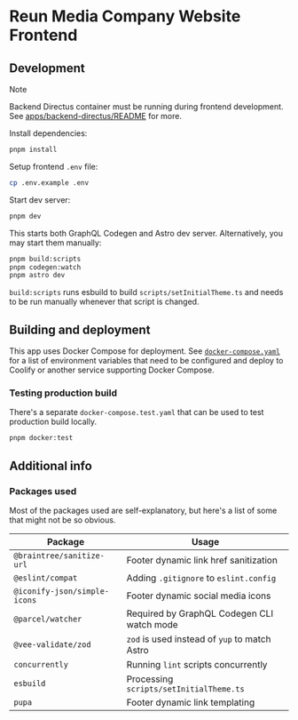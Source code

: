 # Reun Media Company Website Frontend

## Development

> [!NOTE]
>
> Backend Directus container must be running during frontend development. See
> [apps/backend-directus/README](../backend-directus/README.md) for more.

Install dependencies:

```sh
pnpm install
```

Setup frontend `.env` file:

```sh
cp .env.example .env
```

Start dev server:

```sh
pnpm dev
```

This starts both GraphQL Codegen and Astro dev server. Alternatively, you may
start them manually:

```sh
pnpm build:scripts
pnpm codegen:watch
pnpm astro dev
```

`build:scripts` runs esbuild to build `scripts/setInitialTheme.ts` and needs to
be run manually whenever that script is changed.

## Building and deployment

This app uses Docker Compose for deployment. See
[`docker-compose.yaml`](docker-compose.yaml) for a list of environment variables
that need to be configured and deploy to Coolify or another service supporting
Docker Compose.

### Testing production build

There's a separate `docker-compose.test.yaml` that can be used to test
production build locally.

```sh
pnpm docker:test
```

## Additional info

### Packages used

Most of the packages used are self-explanatory, but here's a list of some that
might not be so obvious.

| Package                      | Usage                                         |
| ---------------------------- | --------------------------------------------- |
| `@braintree/sanitize-url`    | Footer dynamic link href sanitization         |
| `@eslint/compat`             | Adding `.gitignore` to `eslint.config`        |
| `@iconify-json/simple-icons` | Footer dynamic social media icons             |
| `@parcel/watcher`            | Required by GraphQL Codegen CLI watch mode    |
| `@vee-validate/zod`          | `zod` is used instead of `yup` to match Astro |
| `concurrently`               | Running `lint` scripts concurrently           |
| `esbuild`                    | Processing `scripts/setInitialTheme.ts`       |
| `pupa`                       | Footer dynamic link templating                |
